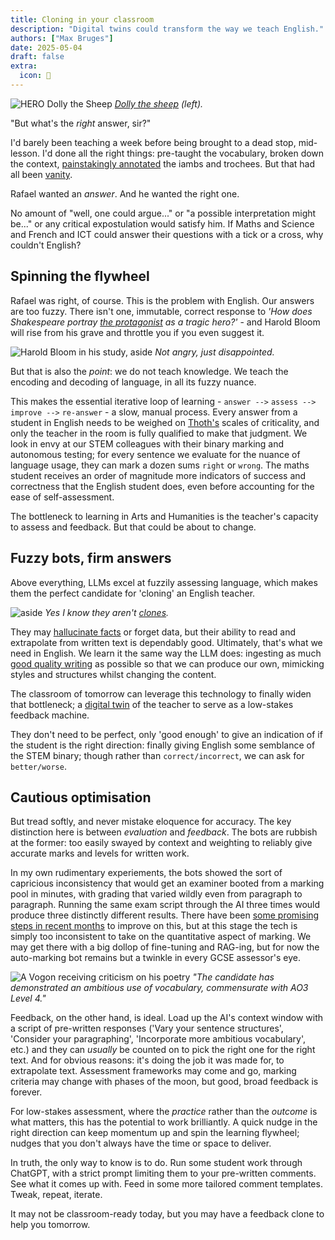 ```yaml
---
title: Cloning in your classroom
description: "Digital twins could transform the way we teach English."
authors: ["Max Bruges"]
date: 2025-05-04
draft: false
extra:
  icon: 🧬
---
```


![HERO Dolly the Sheep](/images/dolly.webp)
*[Dolly the sheep](https://en.wikipedia.org/wiki/Dolly_(sheep)) (left).*

"But what's the _right_ answer, sir?"

I'd barely been teaching a week before being brought to a dead stop, mid-lesson. I'd done all the right things: pre-taught the vocabulary, broken down the context, [painstakingly annotated](@/blog/definitions.md) the iambs and trochees. But that had all been [vanity](https://www.biblegateway.com/passage/?search=ecclesiastes%201&version=KJV).

Rafael wanted an *answer*. And he wanted the right one.

No amount of "well, one could argue..." or "a possible interpretation might be..." or any critical expostulation would satisfy him. If Maths and Science and French and ICT could answer their questions with a tick or a cross, why couldn't English?

## Spinning the flywheel

Rafael was right, of course. This is the problem with English. Our answers are too fuzzy. There isn't one, immutable, correct response to _'How does Shakespeare portray [the protagonist](@/learn/textbook/macbeth.md) as a tragic hero?'_ - and Harold Bloom will rise from his grave and throttle you if you even suggest it.

![Harold Bloom in his study, aside](/images/harold-bloom.webp)
*Not angry, just disappointed.*

But that is also the _point_: we do not teach knowledge. We teach the encoding and decoding of language, in all its fuzzy nuance.

This makes the essential iterative loop of learning - `answer -->` `assess -->` `improve -->` `re-answer` - a slow, manual process. Every answer from a student in English needs to be weighed on [Thoth's](https://en.wikipedia.org/wiki/Thoth) scales of criticality, and only the teacher in the room is fully qualified to make that judgment. We look in envy at our STEM colleagues with their binary marking and autonomous testing; for every sentence we evaluate for the nuance of language usage, they can mark a dozen sums `right` or `wrong`. The maths student receives an order of magnitude more indicators of success and correctness that the English student does, even before accounting for the ease of self-assessment.

The bottleneck to learning in Arts and Humanities is the teacher's capacity to assess and feedback. But that could be about to change.

## Fuzzy bots, firm answers

Above everything, LLMs excel at fuzzily assessing language, which makes them the perfect candidate for 'cloning' an English teacher.

![aside](/images/twiins.webp)
*Yes I know they aren't [clones](https://en.wikipedia.org/wiki/Twins_(1988_film)).*

They may [hallucinate facts](@/blog/BanGoogle.md) or forget data, but their ability to read and extrapolate from written text is dependably good. Ultimately, that's what we need in English. We learn it the same way the LLM does: ingesting as much [good quality writing](@/blog/PowerOfReading.md) as possible so that we can produce our own, mimicking styles and structures whilst changing the content.

The classroom of tomorrow can leverage this technology to finally widen that bottleneck; a [digital twin](https://en.wikipedia.org/wiki/Digital_twin) of the teacher to serve as a low-stakes feedback machine.

They don't need to be perfect, only 'good enough' to give an indication of if the student is the right direction: finally giving English some semblance of the STEM binary; though rather than `correct/incorrect`, we can ask for `better/worse`.

## Cautious optimisation

But tread softly, and never mistake eloquence for accuracy. The key distinction here is between *evaluation* and *feedback*. The bots are rubbish at the former: too easily swayed by context and weighting to reliably give accurate marks and levels for written work.

In my own rudimentary experiements, the bots showed the sort of capricious inconsistency that would get an examiner booted from a marking pool in minutes, with grading that varied wildly even from paragraph to paragraph. Running the same exam script through the AI three times would produce three distinctly different results. There have been [some promising steps in recent months](https://schoolsweek.co.uk/using-ai-to-judge-writing-could-revolutionise-assessment-trial/) to improve on this, but at this stage the tech is simply too inconsistent to take on the quantitative aspect of marking. We may get there with a big dollop of fine-tuning and RAG-ing, but for now the auto-marking bot remains but a twinkle in every GCSE assessor's eye.

![A Vogon receiving criticism on his poetry](/images/vogon-poetry.webp)
*"The candidate has demonstrated an ambitious use of vocabulary, commensurate with AO3 Level 4."*

Feedback, on the other hand, is ideal. Load up the AI's context window with a script of pre-written responses ('Vary your sentence structures', 'Consider your paragraphing', 'Incorporate more ambitious vocabulary', etc.) and they can _usually_ be counted on to pick the right one for the right text. And for obvious reasons: it's doing the job it was made for, to extrapolate text. Assessment frameworks may come and go, marking criteria may change with phases of the moon, but good, broad feedback is forever.

For low-stakes assessment, where the _practice_ rather than the _outcome_ is what matters, this has the potential to work brilliantly. A quick nudge in the right direction can keep momentum up and spin the learning flywheel; nudges that you don't always have the time or space to deliver.

In truth, the only way to know is to do. Run some student work through ChatGPT, with a strict prompt limiting them to your pre-written comments. See what it comes up with. Feed in some more tailored comment templates. Tweak, repeat, iterate.

It may not be classroom-ready today, but you may have a feedback clone to help you tomorrow.
